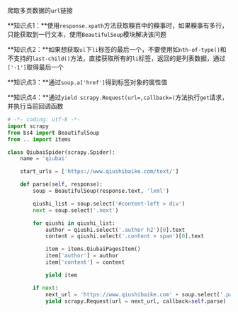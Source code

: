爬取多页数据的`url`链接

**知识点1：**使用`response.xpath`方法获取糗百中的糗事时，如果糗事有多行，只能获取到一行文本，使用`BeautifulSoup`模块解决该问题

**知识点2：**如果想获取`ul`下`li`标签的最后一个，不要使用如`nth-of-type()`和不支持的`last-child()`方法，直接获取所有的`li`标签，返回的是列表数据，通过`['-1']`取得最后一个

**知识点3：**通过`soup.a['href']`得到标签对象的属性值

**知识点4：**通过`yield scrapy.Request(url=,callback=)`方法执行`get`请求，并执行当前回调函数

```python
# -*- coding: utf-8 -*-
import scrapy
from bs4 import BeautifulSoup
from .. import items

class QiubaiSpider(scrapy.Spider):
    name = 'qiubai'

    start_urls = ['https://www.qiushibaike.com/text/']

    def parse(self, response):
        soup = BeautifulSoup(response.text, 'lxml')

        qiushi_list = soup.select('#content-left > div')
        next = soup.select('.next')

        for qiushi in qiushi_list:
            author = qiushi.select('.author h2')[0].text
            content = qiushi.select('.content > span')[0].text

            item = items.QiubaiPagesItem()
            item['author'] = author
            item['content'] = content

            yield item

        if next:
            next_url = 'https://www.qiushibaike.com' + soup.select('.pagination li a')[-1]['href']
            yield scrapy.Request(url = next_url, callback=self.parse)
```

